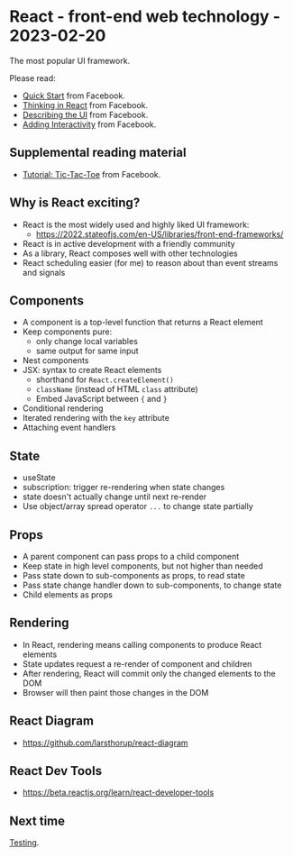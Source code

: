 # React - front-end web technology - 2023-02-20

The most popular UI framework.

Please read:

- [Quick Start](https://beta.reactjs.org/learn) from Facebook.
- [Thinking in React](https://beta.reactjs.org/learn/thinking-in-react) from Facebook.
- [Describing the UI](https://beta.reactjs.org/learn/describing-the-ui) from Facebook.
- [Adding Interactivity](https://beta.reactjs.org/learn/adding-interactivity) from Facebook.

## Supplemental reading material

- [Tutorial: Tic-Tac-Toe](https://beta.reactjs.org/learn/tutorial-tic-tac-toe) from Facebook.

## Why is React exciting?

- React is the most widely used and highly liked UI framework:
  - https://2022.stateofjs.com/en-US/libraries/front-end-frameworks/
- React is in active development with a friendly community
- As a library, React composes well with other technologies
- React scheduling easier (for me) to reason about than event streams and signals

## Components

- A component is a top-level function that returns a React element
- Keep components pure:
  - only change local variables
  - same output for same input
- Nest components
- JSX: syntax to create React elements
  - shorthand for `React.createElement()`
  - `className` (instead of HTML `class` attribute)
  - Embed JavaScript between `{` and `}`
- Conditional rendering
- Iterated rendering with the `key` attribute
- Attaching event handlers

## State

- useState
- subscription: trigger re-rendering when state changes
- state doesn't actually change until next re-render
- Use object/array spread operator `...` to change state partially

## Props

- A parent component can pass props to a child component
- Keep state in high level components, but not higher than needed
- Pass state down to sub-components as props, to read state
- Pass state change handler down to sub-components, to change state
- Child elements as props

## Rendering

- In React, rendering means calling components to produce React elements
- State updates request a re-render of component and children
- After rendering, React will commit only the changed elements to the DOM
- Browser will then paint those changes in the DOM

## React Diagram

- https://github.com/larsthorup/react-diagram

## React Dev Tools

- https://beta.reactjs.org/learn/react-developer-tools

## Next time

[Testing](..).
